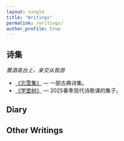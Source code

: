 ```yaml
---
layout: single
title: "Writings"
permalink: /writings/
author_profile: true
---
```


## 诗集

*置酒高台上，亲交从我游*

- [《忘雪集》](../assets/writings/学堂树.pdf) — 一部古典诗集。
- [《学堂树》](../assets/学堂树.pdf) — 2025春季现代诗歌课的集子。

## Diary



## Other Writings


